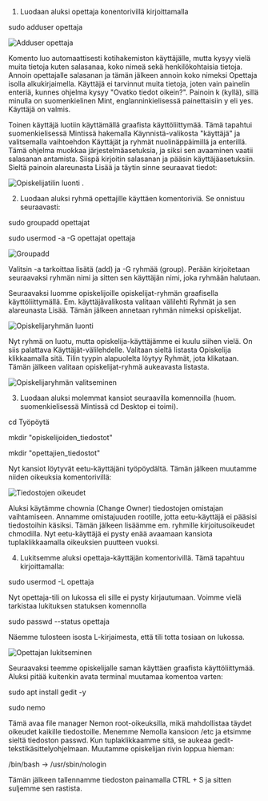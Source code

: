 1. Luodaan aluksi opettaja konentorivillä kirjoittamalla

sudo adduser opettaja

![Adduser opettaja](https://user-images.githubusercontent.com/72074501/117131097-a7217c80-ada9-11eb-89c8-c795421e09c5.png)

Komento luo automaattisesti kotihakemiston käyttäjälle, mutta kysyy vielä muita tietoja kuten salasanaa, koko nimeä sekä henkilökohtaisia tietoja. Annoin opettajalle salasanan ja tämän jälkeen annoin koko nimeksi Opettaja isolla alkukirjaimella. Käyttäjä ei tarvinnut muita tietoja, joten vain painelin enteriä, kunnes ohjelma kysyy "Ovatko tiedot oikein?". Painoin k (kyllä), sillä minulla on suomenkielinen Mint, englanninkielisessä painettaisiin y eli yes. Käyttäjä on valmis. 

Toinen käyttäjä luotiin käyttämällä graafista käyttöliittymää. Tämä tapahtui suomenkielisessä Mintissä hakemalla Käynnistä-valikosta "käyttäjä" ja valitsemalla vaihtoehdon Käyttäjät ja ryhmät nuolinäppäimillä ja enterillä. Tämä ohjelma muokkaa järjestelmäasetuksia, ja siksi sen avaaminen vaatii salasanan antamista. Siispä kirjoitin salasanan ja pääsin käyttäjäasetuksiin. Sieltä painoin alareunasta Lisää ja täytin sinne seuraavat tiedot:

![Opiskelijatilin luonti](https://user-images.githubusercontent.com/72074501/117131565-434b8380-adaa-11eb-9fd4-c791368d076a.png) .


2. Luodaan aluksi ryhmä opettajille käyttäen komentoriviä. Se onnistuu seuraavasti:

sudo groupadd opettajat

sudo usermod -a -G opettajat opettaja

![Groupadd](https://user-images.githubusercontent.com/72074501/117132814-06808c00-adac-11eb-8a39-d89ec7bc2c46.png)

Valitsin -a tarkoittaa lisätä (add) ja -G ryhmää (group). Perään kirjoitetaan seuraavaksi ryhmän nimi ja sitten sen käyttäjän nimi, joka ryhmään halutaan.

Seuraavaksi luomme opiskelijoille opiskelijat-ryhmän graafisella käyttöliittymällä. Em. käyttäjävalikosta valitaan välilehti Ryhmät ja sen alareunasta Lisää. Tämän jälkeen annetaan ryhmän nimeksi opiskelijat. 

![Opiskelijaryhmän luonti](https://user-images.githubusercontent.com/72074501/117133172-9292b380-adac-11eb-9ba1-59e5027e5213.png)

Nyt ryhmä on luotu, mutta opiskelija-käyttäjämme ei kuulu siihen vielä. On siis palattava Käyttäjät-välilehdelle. Valitaan sieltä listasta Opiskelija klikkaamalla sitä. Tilin tyypin alapuolelta löytyy Ryhmät, jota klikataan. Tämän jälkeen valitaan opiskelijat-ryhmä aukeavasta listasta.

![Opiskelijaryhmän valitseminen](https://user-images.githubusercontent.com/72074501/117133438-e8fff200-adac-11eb-978b-5274276bfd9f.png)


3. Luodaan aluksi molemmat kansiot seuraavilla komennoilla (huom. suomenkielisessä Mintissä cd Desktop ei toimi).

cd Työpöytä

mkdir "opiskelijoiden_tiedostot"

mkdir "opettajien_tiedostot"

Nyt kansiot löytyvät eetu-käyttäjäni työpöydältä. Tämän jälkeen muutamme niiden oikeuksia komentorivillä:

![Tiedostojen oikeudet](https://user-images.githubusercontent.com/72074501/117134277-0da89980-adae-11eb-977f-3b9d880fca51.png)

Aluksi käytämme chownia (Change Owner) tiedostojen omistajan vaihtamiseen. Annamme omistajuuden rootille, jotta eetu-käyttäjä ei pääsisi tiedostoihin käsiksi. Tämän jälkeen lisäämme em. ryhmille kirjoitusoikeudet chmodilla. Nyt eetu-käyttäjä ei pysty enää avaamaan kansiota tuplaklikkaamalla oikeuksien puutteen vuoksi.

4. Lukitsemme aluksi opettaja-käyttäjän komentorivillä. Tämä tapahtuu kirjoittamalla:

sudo usermod -L opettaja

Nyt opettaja-tili on lukossa eli sille ei pysty kirjautumaan. Voimme vielä tarkistaa lukituksen statuksen komennolla

sudo passwd --status opettaja

Näemme tulosteen isosta L-kirjaimesta, että tili totta tosiaan on lukossa. 

![Opettajan lukitseminen](https://user-images.githubusercontent.com/72074501/117134823-c7076f00-adae-11eb-9ed3-0fe04a99a3a7.png)

Seuraavaksi teemme opiskelijalle saman käyttäen graafista käyttöliittymää. Aluksi pitää kuitenkin avata terminal muutamaa komentoa varten:

sudo apt install gedit -y

sudo nemo

Tämä avaa file manager Nemon root-oikeuksilla, mikä mahdollistaa täydet oikeudet kaikille tiedostoille. Menemme Nemolla kansioon /etc ja etsimme sieltä tiedoston passwd. Kun tuplaklikkaamme sitä, se aukeaa gedit-tekstikäsittelyohjelmaan. Muutamme opiskelijan rivin loppua hieman: 

/bin/bash -> /usr/sbin/nologin

Tämän jälkeen tallennamme tiedoston painamalla CTRL + S ja sitten suljemme sen rastista.
